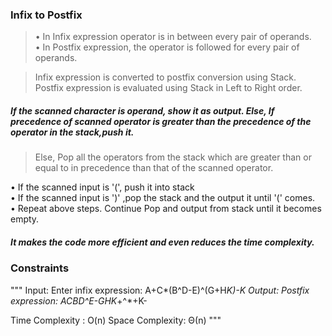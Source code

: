 ### Infix to Postfix

> • In Infix expression operator is in between every pair of operands.<br>
> • In Postfix expression, the operator is followed for every pair of operands. 

> Infix expression is converted to postfix conversion using Stack.
> Postfix expression is evaluated using Stack in Left to Right order.

##### If the scanned character is operand, show it as output. Else, If precedence of scanned operator is greater than the precedence of the operator in the stack,push it.

> Else, Pop all the operators from the stack which are greater than or equal to in precedence than that of the scanned operator.

•  If the scanned input is '(', push it into stack<br>
• If the scanned input is ')' ,pop the stack and the output it until '(' comes.<br>
• Repeat above steps. Continue Pop and output from stack until it becomes empty.

##### It makes the code more efficient and even reduces the time complexity.
### Constraints
"""
 Input:
 Enter infix expression: A+C*(B^D-E)^(G+H*K)-K
 Output:
 Postfix expression:     ACBD^E-GHK*+^*+K-

 Time Complexity : O(n)
 Space Complexity: Θ(n)
"""
